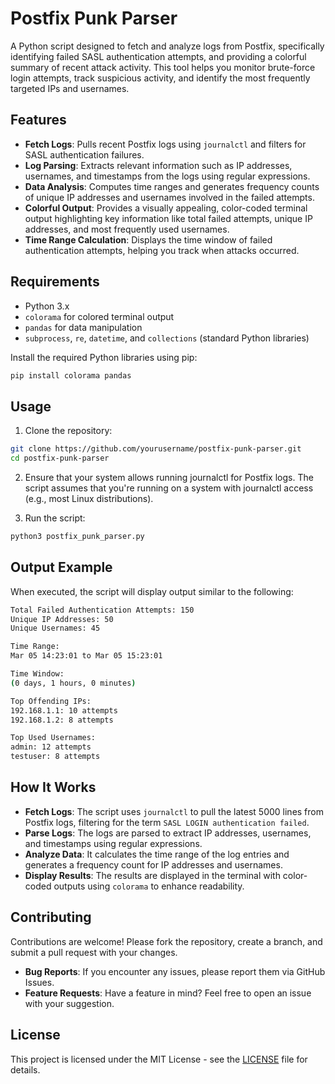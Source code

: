 # Postfix Punk Parser

A Python script designed to fetch and analyze logs from Postfix, specifically identifying failed SASL authentication attempts, and providing a colorful summary of recent attack activity. This tool helps you monitor brute-force login attempts, track suspicious activity, and identify the most frequently targeted IPs and usernames.

## Features

- **Fetch Logs**: Pulls recent Postfix logs using `journalctl` and filters for SASL authentication failures.
- **Log Parsing**: Extracts relevant information such as IP addresses, usernames, and timestamps from the logs using regular expressions.
- **Data Analysis**: Computes time ranges and generates frequency counts of unique IP addresses and usernames involved in the failed attempts.
- **Colorful Output**: Provides a visually appealing, color-coded terminal output highlighting key information like total failed attempts, unique IP addresses, and most frequently used usernames.
- **Time Range Calculation**: Displays the time window of failed authentication attempts, helping you track when attacks occurred.

## Requirements

- Python 3.x
- `colorama` for colored terminal output
- `pandas` for data manipulation
- `subprocess`, `re`, `datetime`, and `collections` (standard Python libraries)

Install the required Python libraries using pip:

```bash
pip install colorama pandas
```

## Usage

1. Clone the repository:

```bash
git clone https://github.com/yourusername/postfix-punk-parser.git
cd postfix-punk-parser
```

2. Ensure that your system allows running journalctl for Postfix logs. The script assumes that you're running on a system with journalctl access (e.g., most Linux distributions).

3. Run the script:

```bash
python3 postfix_punk_parser.py
```

## Output Example

When executed, the script will display output similar to the following:

```bash
Total Failed Authentication Attempts: 150
Unique IP Addresses: 50
Unique Usernames: 45

Time Range: 
Mar 05 14:23:01 to Mar 05 15:23:01

Time Window:
(0 days, 1 hours, 0 minutes)

Top Offending IPs:
192.168.1.1: 10 attempts
192.168.1.2: 8 attempts

Top Used Usernames:
admin: 12 attempts
testuser: 8 attempts
```

## How It Works

- **Fetch Logs**: The script uses `journalctl` to pull the latest 5000 lines from Postfix logs, filtering for the term `SASL LOGIN authentication failed`.
- **Parse Logs**: The logs are parsed to extract IP addresses, usernames, and timestamps using regular expressions.
- **Analyze Data**: It calculates the time range of the log entries and generates a frequency count for IP addresses and usernames.
- **Display Results**: The results are displayed in the terminal with color-coded outputs using `colorama` to enhance readability.

## Contributing

Contributions are welcome! Please fork the repository, create a branch, and submit a pull request with your changes.

- **Bug Reports**: If you encounter any issues, please report them via GitHub Issues.
- **Feature Requests**: Have a feature in mind? Feel free to open an issue with your suggestion.

## License

This project is licensed under the MIT License - see the [LICENSE](LICENSE) file for details.
